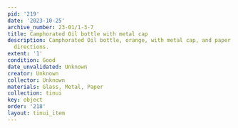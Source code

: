 ```yaml
---
pid: '219'
date: '2023-10-25'
archive_number: 23-01/1-3-7
title: Camphorated Oil bottle with metal cap
description: Camphorated Oil bottle, orange, with metal cap, and paper label with
  directions.
extent: '1'
condition: Good
date_unvalidated: Unknown
creator: Unknown
collector: Unknown
materials: Glass, Metal, Paper
collection: tinui
key: object
order: '218'
layout: tinui_item
---
```

